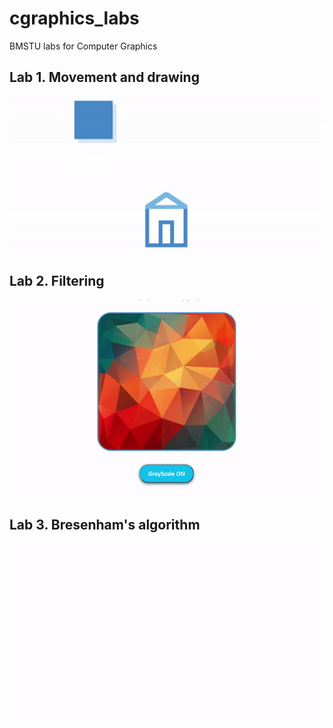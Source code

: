 # cgraphics_labs
BMSTU labs for Computer Graphics 

## Lab 1. Movement and drawing
![Lab 1 work demonstration](images/lab1_cg.gif)

## Lab 2. Filtering
![Lab 2 work demonstration](images/lab02.gif)

## Lab 3. Bresenham's algorithm
![Lab 3 work demonstration](images/lab03.gif)